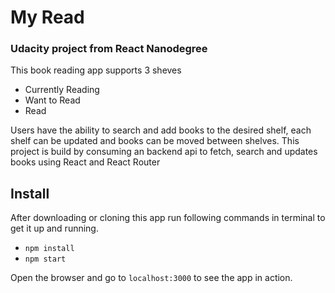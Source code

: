 # My Read
### Udacity project from React Nanodegree
This book reading app supports 3 sheves 
- Currently Reading
- Want to Read
- Read

Users have the ability to search and add books to the desired shelf, each shelf can be updated and books can be moved between shelves.
This project is build by consuming an backend api to fetch, search and updates books using React and React Router

## Install
After downloading or cloning this app run following commands in terminal to get it up and running.
- `npm install`
- `npm start`

Open the browser and go to `localhost:3000` to see the app in action.
